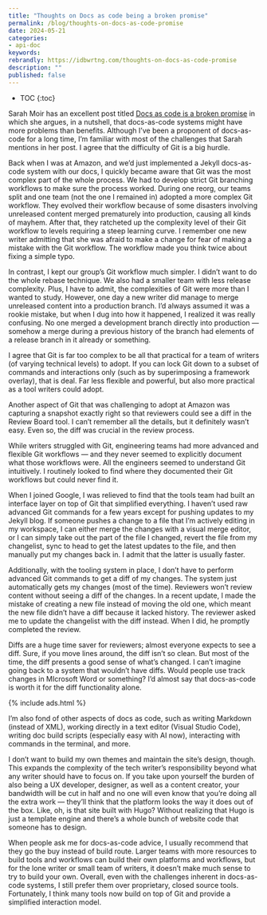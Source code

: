 ```yaml
---
title: "Thoughts on Docs as code being a broken promise"
permalink: /blog/thoughts-on-docs-as-code-promise
date: 2024-05-21
categories:
- api-doc
keywords: 
rebrandly: https://idbwrtng.com/thoughts-on-docs-as-code-promise
description: ""
published: false
---
```


* TOC
{:toc}

Sarah Moir has an excellent post titled [Docs as code is a broken promise](https://thisisimportant.net/posts/docs-as-code-broken-promise/) in which she argues, in a nutshell, that docs-as-code systems might have more problems than benefits. Although I’ve been a proponent of docs-as-code for a long time, I’m familiar with most of the challenges that Sarah mentions in her post. I agree that the difficulty of Git is a big hurdle.

Back when I was at Amazon, and we’d just implemented a Jekyll docs-as-code system with our docs, I quickly became aware that Git was the most complex part of the whole process. We had to develop strict Git branching workflows to make sure the process worked. During one reorg, our teams split and one team (not the one I remained in) adopted a more complex Git workflow. They evolved their workflow because of some disasters involving unreleased content merged prematurely into production, causing all kinds of mayhem. After that, they ratcheted up the complexity level of their Git workflow to levels requiring a steep learning curve. I remember one new writer admitting that she was afraid to make a change for fear of making a mistake with the Git workflow. The workflow made you think twice about fixing a simple typo.

In contrast, I kept our group’s Git workflow much simpler. I didn’t want to do the whole rebase technique. We also had a smaller team with less release complexity. Plus, I have to admit, the complexities of Git were more than I wanted to study. However, one day a new writer did manage to merge unreleased content into a production branch. I’d always assumed it was a rookie mistake, but when I dug into how it happened, I realized it was really confusing. No one merged a development branch directly into production — somehow a merge during a previous history of the branch had elements of a release branch in it already or something. 

I agree that Git is far too complex to be all that practical for a team of writers (of varying technical levels) to adopt. If you can lock Git down to a subset of commands and interactions only (such as by superimposing a framework overlay), that is deal. Far less flexible and powerful, but also more practical as a tool writers could adopt.

Another aspect of Git that was challenging to adopt at Amazon was capturing a snapshot exactly right so that reviewers could see a diff in the Review Board tool. I can’t remember all the details, but it definitely wasn’t easy. Even so, the diff was crucial in the review process.

While writers struggled with Git, engineering teams had more advanced and flexible Git workflows — and they never seemed to explicitly document what those workflows were. All the engineers seemed to understand Git intuitively. I routinely looked to find where they documented their Git workflows but could never find it.

When I joined Google, I was relieved to find that the tools team had built an interface layer on top of Git that simplified everything. I haven’t used raw advanced Git commands for a few years except for pushing updates to my Jekyll blog. If someone pushes a change to a file that I’m actively editing in my workspace, I can either merge the changes with a visual merge editor, or I can simply take out the part of the file I changed, revert the file from my changelist, sync to head to get the latest updates to the file, and then manually put my changes back in. I admit that the latter is usually faster.

Additionally, with the tooling system in place, I don’t have to perform advanced Git commands to get a diff of my changes. The system just automatically gets my changes (most of the time). Reviewers won’t review content without seeing a diff of the changes. In a recent update, I made the mistake of creating a new file instead of moving the old one, which meant the new file didn’t have a diff because it lacked history. The reviewer asked me to update the changelist with the diff instead. When I did, he promptly completed the review. 

Diffs are a huge time saver for reviewers; almost everyone expects to see a diff. Sure, if you move lines around, the diff isn’t so clean. But most of the time, the diff presents a good sense of what’s changed. I can’t imagine going back to a system that wouldn’t have diffs. Would people use track changes in MIcrosoft Word or something? I’d almost say that docs-as-code is worth it for the diff functionality alone.

{% include ads.html %}

I’m also fond of other aspects of docs as code, such as writing Markdown (instead of XML), working directly in a text editor (Visual Studio Code), writing doc build scripts (especially easy with AI now), interacting with commands in the terminal, and more. 

I don’t want to build my own themes and maintain the site’s design, though. This expands the complexity of the tech writer’s responsibility beyond what any writer should have to focus on. If you take upon yourself the burden of also being a UX developer, designer, as well as a content creator, your bandwidth will be cut in half and no one will even know that you’re doing all the extra work — they’ll think that the platform looks the way it does out of the box. Like, oh, is that site built with Hugo? Without realizing that Hugo is just a template engine and there’s a whole bunch of website code that someone has to design.

When people ask me for docs-as-code advice, I usually recommend that they go the buy instead of build route. Larger teams with more resources to build tools and workflows can build their own platforms and workflows, but for the lone writer or small team of writers, it doesn’t make much sense to try to build your own. Overall, even with the challenges inherent in docs-as-code systems, I still prefer them over proprietary, closed source tools. Fortunately, I think many tools now build on top of Git and provide a simplified interaction model.


